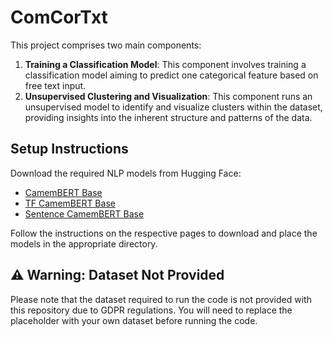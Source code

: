 # ComCorTxt

This project comprises two main components:

1. **Training a Classification Model**: This component involves training a classification model aiming to predict one categorical feature based on free text input.
2. **Unsupervised Clustering and Visualization**: This component runs an unsupervised model to identify and visualize clusters within the dataset, providing insights into the inherent structure and patterns of the data.

## Setup Instructions

Download the required NLP models from Hugging Face:

- [CamemBERT Base](https://huggingface.co/almanach/camembert-base)
- [TF CamemBERT Base](https://huggingface.co/jplu/tf-camembert-base)
- [Sentence CamemBERT Base](https://huggingface.co/dangvantuan/sentence-camembert-base)

Follow the instructions on the respective pages to download and place the models in the appropriate directory.

## ⚠️ Warning: Dataset Not Provided

Please note that the dataset required to run the code is not provided with this repository due to GDPR regulations. You will need to replace the placeholder with your own dataset before running the code.